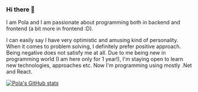### Hi there 👋

I am Pola and I am passionate about programming both in backend and frontend (a bit more in frontend :D).

I can easily say I have very optimistic and amusing kind of personality. When it comes to problem solving, I definitely prefer positive approach. Being negative does not satisfy me at all. Due to me being new in programming world (I am here only for 1 year!), I'm staying open to learn new technologies, approaches etc. Now I'm programming using mostly .Net and React.

[![Pola's GitHub stats](https://github-readme-stats.vercel.app/api?username=PolaJedrecka&theme=synthwave)](https://github.com/PolaJedrecka/github-readme-stats)
<!--
**PolaJedrecka/PolaJedrecka** is a ✨ _special_ ✨ repository because its `README.md` (this file) appears on your GitHub profile.

Here are some ideas to get you started:

- 🔭 I’m currently working on ...
- 🌱 I’m currently learning ...
- 👯 I’m looking to collaborate on ...
- 🤔 I’m looking for help with ...
- 💬 Ask me about ...
- 📫 How to reach me: ...
- 😄 Pronouns: ...
- ⚡ Fun fact: ...
-->
